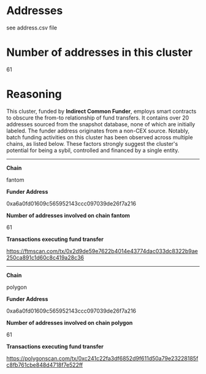 # Addresses

see address.csv file

# Number of addresses in this cluster

61

# Reasoning

This cluster, funded by **Indirect Common Funder**, employs smart contracts to obscure the from-to relationship of fund transfers. It contains over 20 addresses sourced from the snapshot database, none of which are initially labeled. The funder address originates from a non-CEX source. Notably, batch funding activities on this cluster has been observed across multiple chains, as listed below. These factors strongly suggest the cluster's potential for being a sybil, controlled and financed by a single entity.


---

**Chain**

fantom

**Funder Address**

0xa6a0fd01609c565952143ccc097039de26f7a216

**Number of addresses involved on chain fantom**

61

**Transactions executing fund transfer**

https://ftmscan.com/tx/0x2d9de59e7622b4014e43774dac033dc8322b9ae250ca891c1d60c8c419a28c36


---

**Chain**

polygon

**Funder Address**

0xa6a0fd01609c565952143ccc097039de26f7a216

**Number of addresses involved on chain polygon**

61

**Transactions executing fund transfer**

https://polygonscan.com/tx/0xc241c22fa3df6852d9f611d50a79e23228185fc8fb761cbe848d4718f7e522ff

